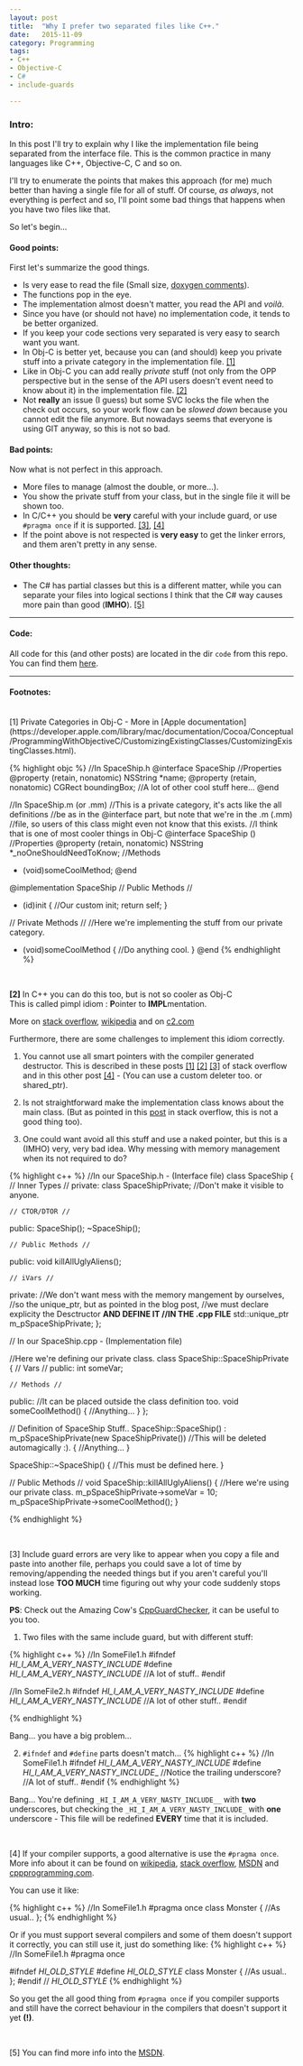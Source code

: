 ```yaml
---
layout: post
title:  "Why I prefer two separated files like C++."
date:   2015-11-09
category: Programming
tags: 
- C++
- Objective-C
- C# 
- include-guards

---
```


<!-- ####################################################################### -->

### Intro:

In this post I'll try to explain why I like the implementation file being 
separated from the interface file.
This is the common practice in many languages like C++, Objective-C, C and so on.   

I'll try to enumerate the points that makes this approach (for me) much better than 
having a single file for  all of stuff. Of course, _as always_, not everything is 
perfect and so, I'll point some bad things that happens
when you have two files like that.

So let's begin...

<!-- ####################################################################### -->

#### Good points:

First let's summarize the good things.

* Is very ease to read the file (Small size, [doxygen comments](http://www.doxygen.org)).
* The functions pop in the eye.
* The implementation almost doesn't matter, you read the API and _voilà_.
* Since you have (or should not have) no implementation code, it tends to be 
better organized.
* If you keep your code sections very separated is very easy to search want you want.
* In Obj-C is better yet, because you can (and should) keep you private stuff 
into a private category in the implementation file. [[1]](#1)
* Like in Obj-C you can add really _private_ stuff (not only from the OPP
perspective but in the sense
of the API users doesn't event need to know about it) in the implementation 
file. [[2]](#2)
* Not __really__ an issue (I guess) but some SVC locks the file when the check 
out occurs, so your work flow can be _slowed_ _down_ because you cannot edit 
the file anymore. But nowadays seems that everyone is using GIT anyway, so this
is not so bad.
 

<!-- ####################################################################### -->

#### Bad points:

Now what is not perfect in this approach.

* More files to manage (almost the double, or more...).
* You show the private stuff from your class, but in the single file 
it will be shown too.
* In C/C++ you should be __very__ careful with your include guard, or 
use ```#pragma once``` if it is supported. [[3]](#3), [[4]](#4)
* If the point above is not respected is __very easy__ to get the linker errors, 
and them aren't pretty in any sense.


<!-- ####################################################################### -->
   
#### Other thoughts:

* The C# has partial classes but this is a different matter, while you can 
separate your files into logical sections I think that the C# way causes more 
pain than good (__IMHO__). [[5]](#5)  


<!-- ######################################################################## -->

------

#### Code:

All code for this (and other posts) are located in the dir ```code``` 
from this repo.    
You can find them 
[here](https://github.com/N2OMatt/n2omatt.github.com/tree/master/code).



<!-- ######################################################################## -->

------

#### Footnotes:

<div id="1"></br></div>
[1] Private Categories in Obj-C - More in 
[Apple documentation](https://developer.apple.com/library/mac/documentation/Cocoa/Conceptual/ProgrammingWithObjectiveC/CustomizingExistingClasses/CustomizingExistingClasses.html).

{% highlight objc %}
//In SpaceShip.h
@interface SpaceShip 
//Properties
@property (retain, nonatomic) NSString *name;
@property (retain, nonatomic) CGRect    boundingBox;
//A lot of other cool stuff here...
@end

//In SpaceShip.m (or .mm)
//This is a private category, it's acts like the all definitions 
//be as in the @interface part, but note that we're in the .m (.mm)
//file, so users of this class might even not know that this exists.
//I think that is one of most cooler things in Obj-C
@interface SpaceShip ()
//Properties
@property (retain, nonatomic) NSString *_noOneShouldNeedToKnow;
//Methods
- (void)someCoolMethod;
@end

@implementation SpaceShip
// Public Methods //
- (id)init 
{
    //Our custom init;
    return self;
}

// Private Methods //
//Here we're implementing the stuff from our private category.
- (void)someCoolMethod
{
    //Do anything cool.
}
@end
{% endhighlight %}


<!-- ####################################################################### -->
<div id="2"><br></div>

__[2]__ In C++ you can do this too, but is not so cooler as Obj-C   
This is called pimpl idiom : <b>P</b>ointer to <b>IMPL</b>mentation.

More on [stack overflow](http://stackoverflow.com/questions/60570/why-should-the-pimpl-idiom-be-used), 
[wikipedia](https://en.wikipedia.org/wiki/Opaque_pointer) and on [c2.com](http://c2.com/cgi/wiki?PimplIdiom)

Furthermore, there are some challenges to implement this idiom correctly.  

1. You cannot use all smart pointers with the compiler generated destructor. 
This is described in these posts 
[[1]](http://stackoverflow.com/questions/9954518/stdunique-ptr-with-an-incomplete-type-wont-compile) 
[[2]](http://stackoverflow.com/questions/9020372/how-do-i-use-unique-ptr-for-pimpl) 
[[3]](http://stackoverflow.com/questions/6012157/is-stdunique-ptrt-required-to-know-the-full-definition-of-t)
of stack overflow and in this other post 
[[4]](http://forums.4fips.com/viewtopic.php?f=3&t=715) - (You can use a custom deleter too. or shared_ptr).

2. Is not straightforward make the implementation class knows about the main class.
(But as pointed in this 
[post](http://stackoverflow.com/questions/6466352/pimpl-idiom-and-internal-object-collaboration-without-friend-declaration) 
in stack overflow, this is not a good thing too).

3. One could want avoid all this stuff and use a naked pointer, but this is 
a (IMHO) very, very bad idea. Why messing with memory management when its not
required to do?


{% highlight c++ %}
//In our SpaceShip.h - (Interface file)
class SpaceShip 
{
    // Inner Types //
private:
    class SpaceShipPrivate; //Don't make it visible to anyone.

    // CTOR/DTOR //
public:
    SpaceShip();
    ~SpaceShip();

    // Public Methods //
public:
    void killAllUglyAliens();

    // iVars //
private:
    //We don't want mess with the memory mangement by ourselves, 
    //so the unique_ptr, but as pointed in the blog post, 
    //we must declare explicity the Desctructor **AND DEFINE IT 
    //IN THE .cpp FILE**
    std::unique_ptr<SpaceShipPrivate> m_pSpaceShipPrivate; 
};

// In our SpaceShip.cpp - (Implementation file)

//Here we're defining our private class.
class SpaceShip::SpaceShipPrivate 
{
    // Vars //
public:
    int someVar;

    // Methods //
public:
    //It can be placed outside the class definition too.
    void someCoolMethod() 
    {
        //Anything...
    }
};

// Definition of SpaceShip Stuff..
SpaceShip::SpaceShip() :
    m_pSpaceShipPrivate(new SpaceShipPrivate()) //This will be deleted automagically :).
{
    //Anything...
}

SpaceShip::~SpaceShip()
{
    //This must be defined here.
}

// Public Methods //
void SpaceShip::killAllUglyAliens()
{
    //Here we're using our private class.
    m_pSpaceShipPrivate->someVar = 10;
    m_pSpaceShipPrivate->someCoolMethod();
}

{% endhighlight %}


<!-- ####################################################################### -->
<div id="3"><br></div>

[3] Include guard errors are very like to appear when you copy a file and paste 
into another file, perhaps you could save a lot of time by removing/appending 
the needed things but if you aren't careful you'll instead lose **TOO MUCH** 
time figuring out why your code suddenly stops working.  

__PS__: Check out the Amazing Cow's 
[CppGuardChecker](https://github.com/AmazingCow/CppGuardChecker), 
it can be useful to you too.


1) Two files with the same include guard, but with different stuff:

{% highlight c++ %}
//In SomeFile1.h
#ifndef _HI_I_AM_A_VERY_NASTY_INCLUDE_
#define _HI_I_AM_A_VERY_NASTY_INCLUDE_
//A lot of stuff..
#endif 

//In SomeFile2.h
#ifndef _HI_I_AM_A_VERY_NASTY_INCLUDE_
#define _HI_I_AM_A_VERY_NASTY_INCLUDE_
//A lot of other stuff..
#endif 

{% endhighlight %}

Bang... you have a big problem...   

2) ```#ifndef``` and ```#define``` parts doesn't match... 
{% highlight c++ %}
//In SomeFile1.h
#ifndef _HI_I_AM_A_VERY_NASTY_INCLUDE_
#define _HI_I_AM_A_VERY_NASTY_INCLUDE__ //Notice the trailing underscore?
//A lot of stuff..
#endif 
{% endhighlight %}

Bang... You're defining ```_HI_I_AM_A_VERY_NASTY_INCLUDE__``` with __two__ 
underscores, but checking the ```_HI_I_AM_A_VERY_NASTY_INCLUDE_``` with __one__
underscore - This file will be redefined __EVERY__ time that it is included.

<!-- ####################################################################### -->
<div id="4"><br></div>

[4] If your compiler supports, a good alternative is use the ```#pragma once```.
More info about it can be found on 
[wikipedia](https://en.wikipedia.org/wiki/Pragma_once), 
[stack overflow](http://stackoverflow.com/questions/787533/is-pragma-once-a-safe-include-guard),
[MSDN](https://msdn.microsoft.com/en-us/library/4141z1cx.aspx) and 
[cppprogramming.com](http://www.cprogramming.com/reference/preprocessor/pragma.html).

You can use it like:

{% highlight c++ %}
//In SomeFile1.h
#pragma once 
class Monster 
{
    //As usual..
};
{% endhighlight %}

Or if you must support several compilers and some of them doesn't support it 
correctly, you can still use it, just do something like:
{% highlight c++ %}
//In SomeFile1.h
#pragma once 

#ifndef _HI_OLD_STYLE_ 
#define _HI_OLD_STYLE_ 
class Monster 
{
    //As usual..
};
#endif // _HI_OLD_STYLE_
{% endhighlight %}

So you get the all good thing from ```#pragma once``` if you compiler supports
and still have the correct behaviour in the compilers that doesn't support it yet 
__(!)__.


<!-- ####################################################################### -->
<div id="5"><br></div>

[5] You can find more info into the 
[MSDN](https://msdn.microsoft.com/en-us/library/wa80x488.aspx).

